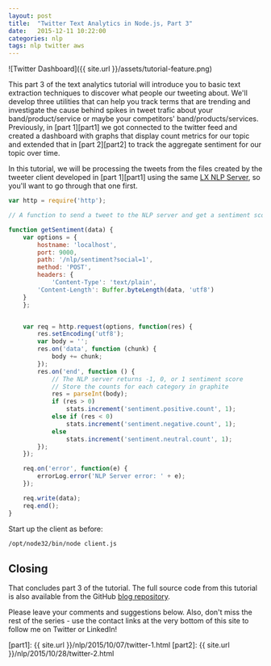 ```yaml
---
layout: post
title:  "Twitter Text Analytics in Node.js, Part 3"
date:   2015-12-11 10:22:00
categories: nlp
tags: nlp twitter aws
---
```


![Twitter Dashboard]({{ site.url }}/assets/tutorial-feature.png)

This part 3 of the text analytics tutorial will introduce you to basic
text extraction techniques to discover what people our tweeting about.
We'll develop three utilities that can help you track terms that are
trending and investigate the cause behind spikes in tweet trafic about
your band/product/service or maybe your competitors'
band/products/services.  Previously, in [part 1][part1] we got
connected to the twitter feed and created a dashboard with graphs that
display count metrics for our topic and extended that in [part 2][part2]
to track the aggregate sentiment for our topic over time.

In this tutorial, we will be processing the tweets from the files
created by the tweeter client developed in [part 1][part1] using the
same [LX NLP Server][lxserver], so you'll want to go through that one
first.

~~~~~~~~~~javascript
var http = require('http');

// A function to send a tweet to the NLP server and get a sentiment score

function getSentiment(data) {
    var options = {
        hostname: 'localhost',
        port: 9000,
        path: '/nlp/sentiment?social=1',
        method: 'POST',
        headers: {
            'Content-Type': 'text/plain',
	    'Content-Length': Buffer.byteLength(data, 'utf8')
	}
    };


    var req = http.request(options, function(res) {
        res.setEncoding('utf8');
        var body = '';
        res.on('data', function (chunk) {
            body += chunk;
        });
        res.on('end', function () {
            // The NLP server returns -1, 0, or 1 sentiment score
            // Store the counts for each category in graphite
            res = parseInt(body);
            if (res > 0)
                stats.increment('sentiment.positive.count', 1);
            else if (res < 0)
                stats.increment('sentiment.negative.count', 1);
            else
                stats.increment('sentiment.neutral.count', 1);
        });
    });

    req.on('error', function(e) {
        errorLog.error('NLP Server error: ' + e);
    });

    req.write(data);
    req.end();
}
~~~~~~~~~~


Start up the client as before:

~~~~~~~~~~bash
/opt/node32/bin/node client.js
~~~~~~~~~~

## Closing

That concludes part 3 of the tutorial.  The full source code from this
tutorial is also available from the GitHub
[blog repository](https://github.com/sathibault/blog).

Please leave your comments and suggestions below.  Also, don't miss
the rest of the series - use the contact links at the very bottom of
this site to follow me on Twitter or LinkedIn!

[lxserver]: https://aws.amazon.com/marketplace/pp/B015GBBBPA/?ref=_ptnr_blog_
[part1]: {{ site.url }}/nlp/2015/10/07/twitter-1.html
[part2]: {{ site.url }}/nlp/2015/10/28/twitter-2.html

